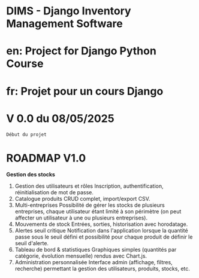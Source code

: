# DIMS - Django Inventory Management Software
# en: Project for Django Python Course
# fr: Projet pour un cours Django


# V 0.0 du 08/05/2025
    Début du projet


# ROADMAP V1.0

**Gestion des stocks**

1. Gestion des utilisateurs et rôles
    Inscription, authentification, réinitialisation de mot de passe.
2. Catalogue produits
   CRUD complet, import/export CSV.
3. Multi-entreprises
   Possibilité de gérer les stocks de plusieurs entreprises, chaque utilisateur étant limité à son périmètre (on peut affecter un utilisateur à une ou plusieurs entreprises).
4. Mouvements de stock
   Entrées, sorties, historisation avec horodatage.
5. Alertes seuil critique
   Notification dans l'application lorsque la quantité passe sous le seuil défini et possibilité pour chaque produit de définir le seuil d'alerte.
6. Tableau de bord & statistiques
   Graphiques simples (quantités par catégorie, évolution mensuelle) rendus avec Chart.js.
7. Administration personnalisée
   Interface admin (affichage, filtres, recherche) permettant la gestion des utilisateurs, produits, stocks, etc.
